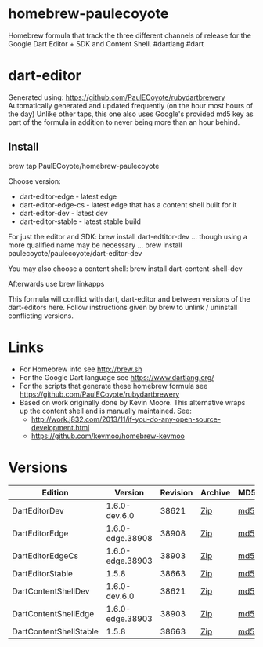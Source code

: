 homebrew-paulecoyote
====================

Homebrew formula that track the three different channels of release for the Google Dart Editor + SDK and Content Shell.  #dartlang #dart

dart-editor
===========

Generated using: https://github.com/PaulECoyote/rubydartbrewery
Automatically generated and updated frequently (on the hour most hours of the day)
Unlike other taps, this one also uses Google's provided md5 key as part of the formula in addition to never being more than an hour behind.

Install
-------
brew tap PaulECoyote/homebrew-paulecoyote

Choose version:
* dart-editor-edge - latest edge
* dart-editor-edge-cs - latest edge that has a content shell built for it
* dart-editor-dev - latest dev
* dart-editor-stable - latest stable build

For just the editor and SDK:
brew install dart-edtitor-dev
... though using a more qualified name may be necessary ...
brew install paulecoyote/paulecoyote/dart-editor-dev

You may also choose a content shell:
brew install dart-content-shell-dev

Afterwards use 
brew linkapps

This formula will conflict with dart, dart-editor and between versions of the dart-editors here.  Follow instructions given by brew to unlink / uninstall conflicting versions.

Links
=====
* For Homebrew info see http://brew.sh
* For the Google Dart language see https://www.dartlang.org/
* For the scripts that generate these homebrew formula see https://github.com/PaulECoyote/rubydartbrewery
* Based on work originally done by Kevin Moore. This alternative wraps up the content shell and is manually maintained.  See: 
    * http://work.j832.com/2013/11/if-you-do-any-open-source-development.html
    * https://github.com/kevmoo/homebrew-kevmoo

Versions
========
| Edition | Version | Revision | Archive | MD5 | Notes |
| ------- | ------- | -------- | ------- | --- | ----- |
| DartEditorDev | 1.6.0-dev.6.0 | 38621 | [Zip](https://storage.googleapis.com/dart-archive/channels/dev/release/38621/editor/darteditor-macos-x64.zip) | [md5](https://storage.googleapis.com/dart-archive/channels/dev/release/38621/editor/darteditor-macos-x64.zip.md5sum) | [Changes](https://storage.googleapis.com/dart-archive/channels/dev/release/latest/changelog.html) |
| DartEditorEdge | 1.6.0-edge.38908 | 38908 | [Zip](https://storage.googleapis.com/dart-archive/channels/be/raw/38908/editor/darteditor-macos-x64.zip) | [md5](https://storage.googleapis.com/dart-archive/channels/be/raw/38908/editor/darteditor-macos-x64.zip.md5sum) | - |
| DartEditorEdgeCs | 1.6.0-edge.38903 | 38903 | [Zip](https://storage.googleapis.com/dart-archive/channels/be/raw/38903/editor/darteditor-macos-x64.zip) | [md5](https://storage.googleapis.com/dart-archive/channels/be/raw/38903/editor/darteditor-macos-x64.zip.md5sum) | - |
| DartEditorStable | 1.5.8 | 38663 | [Zip](https://storage.googleapis.com/dart-archive/channels/stable/release/38663/editor/darteditor-macos-x64.zip) | [md5](https://storage.googleapis.com/dart-archive/channels/stable/release/38663/editor/darteditor-macos-x64.zip.md5sum) | [Changes](https://storage.googleapis.com/dart-archive/channels/stable/release/latest/changelog.html) |
| DartContentShellDev | 1.6.0-dev.6.0 | 38621 | [Zip](https://storage.googleapis.com/dart-archive/channels/dev/release/38621/dartium/content_shell-macos-ia32-release.zip) | [md5](https://storage.googleapis.com/dart-archive/channels/dev/release/38621/dartium/content_shell-macos-ia32-release.zip.md5sum) | - |
| DartContentShellEdge | 1.6.0-edge.38903 | 38903 | [Zip](https://storage.googleapis.com/dart-archive/channels/be/raw/38903/dartium/content_shell-macos-ia32-release.zip) | [md5](https://storage.googleapis.com/dart-archive/channels/be/raw/38903/dartium/content_shell-macos-ia32-release.zip.md5sum) | - |
| DartContentShellStable | 1.5.8 | 38663 | [Zip](https://storage.googleapis.com/dart-archive/channels/stable/release/38663/dartium/content_shell-macos-ia32-release.zip) | [md5](https://storage.googleapis.com/dart-archive/channels/stable/release/38663/dartium/content_shell-macos-ia32-release.zip.md5sum) | - |
